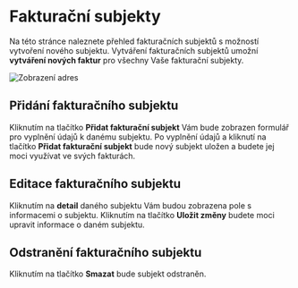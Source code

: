 ﻿---
sidebar_position: 1
---

# Fakturační subjekty

Na této stránce naleznete přehled fakturačních subjektů s možností vytvoření nového subjektu. Vytváření fakturačních subjektů umožní **vytváření nových faktur** pro všechny Vaše fakturační subjekty.

![Zobrazení adres](/img/invoice/company/overview.png)

## Přidání fakturačního subjektu
Kliknutím na tlačítko **Přidat fakturační subjekt** Vám bude zobrazen formulář pro vyplnění údajů k danému subjektu. Po vyplnění údajů a kliknutí na tlačítko **Přidat fakturační subjekt** bude nový subjekt uložen a budete jej moci využívat ve svých fakturách.

## Editace fakturačního subjektu
Kliknutím na **detail** daného subjektu Vám budou zobrazena pole s informacemi o subjektu. Kliknutím na tlačítko **Uložit změny** budete moci upravit informace o daném subjektu.

## Odstranění fakturačního subjektu
Kliknutím na tlačítko **Smazat** bude subjekt odstraněn.



